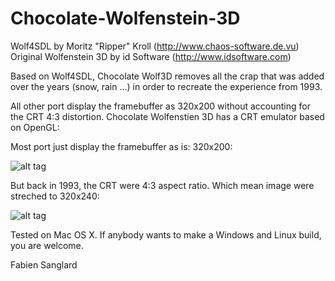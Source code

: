 Chocolate-Wolfenstein-3D
========================

Wolf4SDL by Moritz "Ripper" Kroll (http://www.chaos-software.de.vu)
Original Wolfenstein 3D by id Software (http://www.idsoftware.com)

Based on Wolf4SDL, Chocolate Wolf3D removes all the crap that was added over the years 
(snow, rain ...) in order to recreate the experience from 1993. 

All other port display the framebuffer as 320x200 without accounting for the CRT 4:3
distortion. Chocolate Wolfenstien 3D has a CRT emulator based on OpenGL:

Most port just display the framebuffer as is: 320x200:

![alt tag](https://github.com/fabiensanglard/Chocolate-Wolfenstein-3D/blob/master/screenshots/ctr_framebuffer.png)

But back in 1993, the CRT were 4:3 aspect ratio. Which mean image were streched to 320x240:

![alt tag](https://github.com/fabiensanglard/Chocolate-Wolfenstein-3D/blob/master/screenshots/ctr_aspect.png)

Tested on Mac OS X. If anybody wants to make a Windows and Linux build, you are welcome.

Fabien Sanglard 
